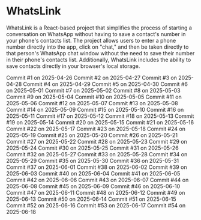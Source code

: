 # WhatsLink

WhatsLink is a React-based project that simplifies the process of starting a conversation on WhatsApp without having to save a contact's number in your phone's contacts list. The project allows users to enter a phone number directly into the app, click on "chat," and then be taken directly to that person's WhatsApp chat window without the need to save their number in their phone's contacts list. Additionally, WhatsLink includes the ability to save contacts directly in your browser's local storage.



Commit #1 on 2025-04-26
Commit #2 on 2025-04-27
Commit #3 on 2025-04-28
Commit #4 on 2025-04-29
Commit #5 on 2025-04-30
Commit #6 on 2025-05-01
Commit #7 on 2025-05-02
Commit #8 on 2025-05-03
Commit #9 on 2025-05-04
Commit #10 on 2025-05-05
Commit #11 on 2025-05-06
Commit #12 on 2025-05-07
Commit #13 on 2025-05-08
Commit #14 on 2025-05-09
Commit #15 on 2025-05-10
Commit #16 on 2025-05-11
Commit #17 on 2025-05-12
Commit #18 on 2025-05-13
Commit #19 on 2025-05-14
Commit #20 on 2025-05-15
Commit #21 on 2025-05-16
Commit #22 on 2025-05-17
Commit #23 on 2025-05-18
Commit #24 on 2025-05-19
Commit #25 on 2025-05-20
Commit #26 on 2025-05-21
Commit #27 on 2025-05-22
Commit #28 on 2025-05-23
Commit #29 on 2025-05-24
Commit #30 on 2025-05-25
Commit #31 on 2025-05-26
Commit #32 on 2025-05-27
Commit #33 on 2025-05-28
Commit #34 on 2025-05-29
Commit #35 on 2025-05-30
Commit #36 on 2025-05-31
Commit #37 on 2025-06-01
Commit #38 on 2025-06-02
Commit #39 on 2025-06-03
Commit #40 on 2025-06-04
Commit #41 on 2025-06-05
Commit #42 on 2025-06-06
Commit #43 on 2025-06-07
Commit #44 on 2025-06-08
Commit #45 on 2025-06-09
Commit #46 on 2025-06-10
Commit #47 on 2025-06-11
Commit #48 on 2025-06-12
Commit #49 on 2025-06-13
Commit #50 on 2025-06-14
Commit #51 on 2025-06-15
Commit #52 on 2025-06-16
Commit #53 on 2025-06-17
Commit #54 on 2025-06-18
